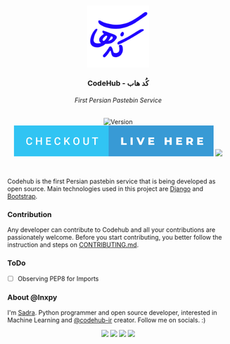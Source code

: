 <p align="center">
    <img src="https://raw.githubusercontent.com/codehub-ir/codehub-graphics/0dd43fd4d2f145f511332f09cc415acffe9e6637/github-org/SVGs/logotype-170.svg" width="140">
    <h3 align="center">CodeHub - کُد هاب</h3>
    <h6 align="center">First Persian Pastebin Service</h6>
    <p align="center">
    <span>
        <img src="http://ForTheBadge.com/images/badges/made-with-python.svg" alt="Version">
        <a href="https://codehub.pythonanywhere.com"><img src="https://github.com/lnxpy/lnxpy/blob/main/icons/checkout-live-here.svg"></a>
        <img src="https://forthebadge.com/images/badges/open-source.svg">
    </span>
</p><br>

Codehub is the first Persian pastebin service that is being developed as open source. Main technologies used in this project are [Django](https://github.com/django/django) and [Bootstrap](https://getbootstrap.com/).

### Contribution
Any developer can contribute to Codehub and all your contributions are passionately welcome. Before you start contributing, you better follow the instruction and steps on [CONTRIBUTING.md](./CONTRIBUTING.md).

### ToDo
- [ ] Observing PEP8 for Imports

### About @lnxpy
I'm [Sadra](https://github.com/lnxpy). Python programmer and open source developer, interested in Machine Learning and [@codehub-ir](https://github.com/codehub-ir) creator. Follow me on socials. :)

<p align="center">
    <a href="https://github.com/lnxpy"><img src="https://img.shields.io/badge/GitHub-100000?style=for-the-badge&logo=github&logoColor=white"></a>
    <a href="https://www.linkedin.com/in/ali-reza-yahyapour-18b896164/"><img src="https://img.shields.io/badge/LinkedIn-0077B5?style=for-the-badge&logo=linkedin&logoColor=white"></a>
    <a href="mailto:lnxpylnxpy@gmail.com"><img src="https://img.shields.io/badge/Gmail-D14836?style=for-the-badge&logo=gmail&logoColor=white"></a>
    <a href="https://t.me/lnxpylnxpy"><img src="https://img.shields.io/badge/Telegram-2CA5E0?style=for-the-badge&logo=telegram&logoColor=white"></a>
</p>
